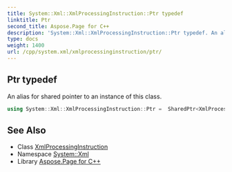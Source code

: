 ```yaml
---
title: System::Xml::XmlProcessingInstruction::Ptr typedef
linktitle: Ptr
second_title: Aspose.Page for C++
description: 'System::Xml::XmlProcessingInstruction::Ptr typedef. An alias for shared pointer to an instance of this class in C++.'
type: docs
weight: 1400
url: /cpp/system.xml/xmlprocessinginstruction/ptr/
---
```

## Ptr typedef


An alias for shared pointer to an instance of this class.

```cpp
using System::Xml::XmlProcessingInstruction::Ptr =  SharedPtr<XmlProcessingInstruction>
```

## See Also

* Class [XmlProcessingInstruction](../)
* Namespace [System::Xml](../../)
* Library [Aspose.Page for C++](../../../)
